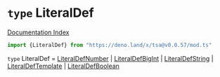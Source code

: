 # `type` LiteralDef

[Documentation Index](../README.md)

```ts
import {LiteralDef} from "https://deno.land/x/tsa@v0.0.57/mod.ts"
```

`type` LiteralDef = [LiteralDefNumber](../interface.LiteralDefNumber/README.md) | [LiteralDefBigInt](../interface.LiteralDefBigInt/README.md) | [LiteralDefString](../interface.LiteralDefString/README.md) | [LiteralDefTemplate](../interface.LiteralDefTemplate/README.md) | [LiteralDefBoolean](../interface.LiteralDefBoolean/README.md)